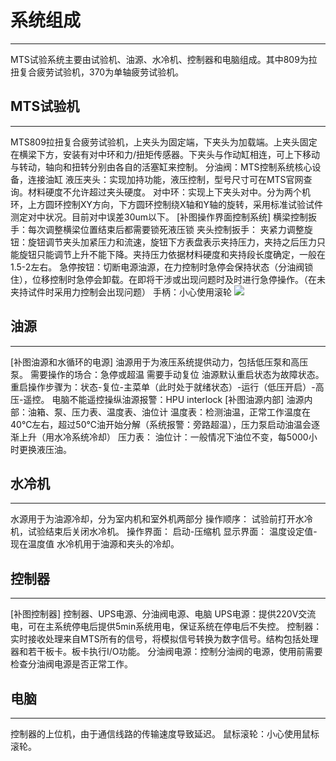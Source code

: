 # 系统组成

---

MTS试验系统主要由试验机、油源、水冷机、控制器和电脑组成。其中809为拉扭复合疲劳试验机，370为单轴疲劳试验机。

## MTS试验机

---

MTS809拉扭复合疲劳试验机，上夹头为固定端，下夹头为加载端。上夹头固定在横梁下方，安装有对中环和力/扭矩传感器。下夹头与作动缸相连，可上下移动与转动，轴向和扭转分别由各自的活塞缸来控制。
分油阀：MTS控制系统核心设备，连接油缸
液压夹头：实现加持功能，液压控制，型号尺寸可在MTS官网查询。材料硬度不允许超过夹头硬度。
对中环：实现上下夹头对中。分为两个机环，上方圆环控制XY方向，下方圆环控制绕X轴和Y轴的旋转，采用标准试验试件测定对中状况。目前对中误差30um以下。
[补图操作界面控制系统]
横梁控制扳手：每次调整横梁位置结束后都需要锁死液压锁
夹头控制扳手：
夹紧力调整旋钮：旋钮调节夹头加紧压力和流速，旋钮下方表盘表示夹持压力，夹持之后压力只能旋钮只能调节上升不能下降。夹持压力依据材料硬度和夹持段长度确定，一般在1.5-2左右。
急停按钮：切断电源油源，在力控制时急停会保持状态（分油阀锁住），位移控制时急停会卸载。在即将干涉或出现问题时及时进行急停操作。（在未夹持试件时采用力控制会出现问题）
手柄：小心使用滚轮
![](/assets/MTS809.jpg)

## 油源

---

[补图油源和水循环的电源]
油源用于为液压系统提供动力，包括低压泵和高压泵。
需要操作的场合：急停或超温 需要手动复位
油源默认重启状态为故障状态。
重启操作步骤为：状态-复位-主菜单（此时处于就绪状态）-运行（低压开启）-高压-遥控。
电脑不能遥控操纵油源报警：HPU interlock 
[补图油源内部]
油源内部：油箱、泵、压力表、温度表、油位计
温度表：检测油温，正常工作温度在40℃左右，超过50℃油开始分解（系统报警：旁路超温），压力泵启动油温会逐渐上升（用水冷系统冷却）
压力表：
油位计：一般情况下油位不变，每5000小时更换液压油。

## 水冷机

---
水源用于为油源冷却，分为室内机和室外机两部分
操作顺序：
试验前打开水冷机，试验结束后关闭水冷机。
操作界面：
启动-压缩机
显示界面：
温度设定值-现在温度值
水冷机用于油源和夹头的冷却。

## 控制器

---
[补图控制器]
控制器、UPS电源、分油阀电源、电脑
UPS电源：提供220V交流电，可在主系统停电后提供5min系统用电，保证系统在停电后不失控。
控制器：实时接收处理来自MTS所有的信号，将模拟信号转换为数字信号。结构包括处理器和若干板卡。板卡执行I/O功能。
分油阀电源：控制分油阀的电源，使用前需要检查分油阀电源是否正常工作。
## 电脑

---
控制器的上位机，由于通信线路的传输速度导致延迟。
鼠标滚轮：小心使用鼠标滚轮。



